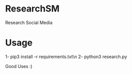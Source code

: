 # ResearchSM
Research Social Media

# Usage
1- pip3 install -r requirements.txt\n
2- python3 research.py

Good Uses :)

